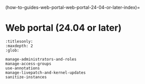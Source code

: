 (how-to-guides-web-portal-web-portal-24-04-or-later-index)=

# Web portal (24.04 or later)

```{toctree}
:titlesonly:
:maxdepth: 2
:glob:

manage-administrators-and-roles
manage-access-groups
use-annotations
manage-livepatch-and-kernel-updates
sanitize-instances

